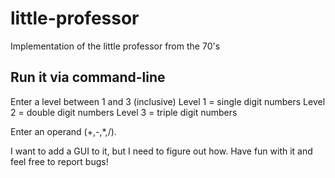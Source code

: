 # little-professor

Implementation of the little professor from the 70's


## Run it via command-line 

Enter a level between 1 and 3 (inclusive) 
    Level 1 = single digit numbers
    Level 2 = double digit numbers
    Level 3 = triple digit numbers

Enter an operand (+,-,*,/).

I want to add a GUI to it, but I need to figure out how. 
Have fun with it and feel free to report bugs!

